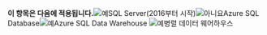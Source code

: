 <Token>**이 항목은 다음에 적용됩니다.**![예](media/yes.png)SQL Server(2016부터 시작)![아니요](media/no.png)Azure SQL Database![예](media/yes.png)Azure SQL Data Warehouse ![예](media/yes.png)병렬 데이터 웨어하우스 </Token>

